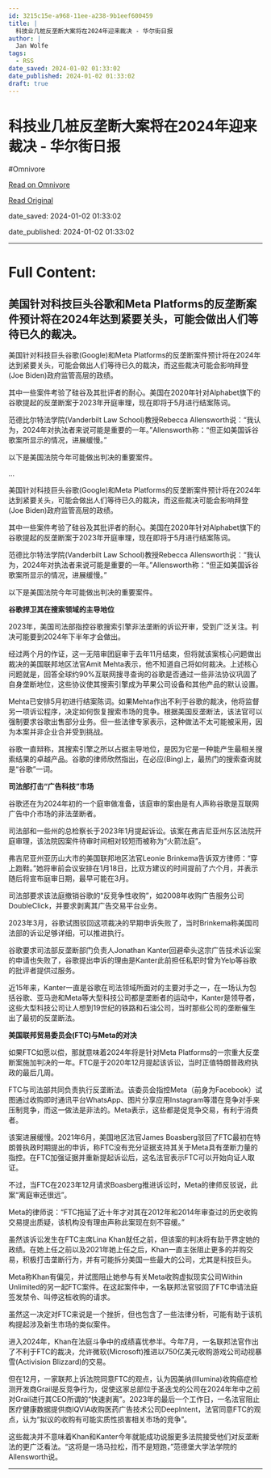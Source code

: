 ```yaml
---
id: 3215c15e-a968-11ee-a238-9b1eef600459
title: |
  科技业几桩反垄断大案将在2024年迎来裁决 - 华尔街日报
author: |
  Jan Wolfe
tags:
  - RSS
date_saved: 2024-01-02 01:33:02
date_published: 2024-01-02 01:33:02
draft: true
---
```


# 科技业几桩反垄断大案将在2024年迎来裁决 - 华尔街日报
#Omnivore

[Read on Omnivore](https://omnivore.app/me/2024-18cca16e38a)

[Read Original](https://cn.wsj.com/amp/articles/%E7%A7%91%E6%8A%80%E4%B8%9A%E5%87%A0%E6%A1%A9%E5%8F%8D%E5%9E%84%E6%96%AD%E5%A4%A7%E6%A1%88%E5%B0%86%E5%9C%A82024%E5%B9%B4%E8%BF%8E%E6%9D%A5%E8%A3%81%E5%86%B3-f9a0c61e)

date_saved: 2024-01-02 01:33:02

date_published: 2024-01-02 01:33:02

--- 

# Full Content: 

## 美国针对科技巨头谷歌和Meta Platforms的反垄断案件预计将在2024年达到紧要关头，可能会做出人们等待已久的裁决。

美国针对科技巨头谷歌(Google)和Meta Platforms的反垄断案件预计将在2024年达到紧要关头，可能会做出人们等待已久的裁决，而这些裁决可能会影响拜登(Joe Biden)政府监管高层的政绩。

其中一些案件考验了硅谷及其批评者的耐心。美国在2020年针对Alphabet旗下的谷歌提起的反垄断案于2023年开庭审理，现在即将于5月进行结案陈词。

范德比尔特法学院(Vanderbilt Law School)教授Rebecca Allensworth说：“我认为，2024年对执法者来说可能是重要的一年。”Allensworth称：“但正如美国诉谷歌案所显示的情况，进展缓慢。”

以下是美国法院今年可能做出判决的重要案件。

...

美国针对科技巨头谷歌(Google)和Meta Platforms的反垄断案件预计将在2024年达到紧要关头，可能会做出人们等待已久的裁决，而这些裁决可能会影响拜登(Joe Biden)政府监管高层的政绩。

其中一些案件考验了硅谷及其批评者的耐心。美国在2020年针对Alphabet旗下的谷歌提起的反垄断案于2023年开庭审理，现在即将于5月进行结案陈词。

范德比尔特法学院(Vanderbilt Law School)教授Rebecca Allensworth说：“我认为，2024年对执法者来说可能是重要的一年。”Allensworth称：“但正如美国诉谷歌案所显示的情况，进展缓慢。”

以下是美国法院今年可能做出判决的重要案件。

**谷歌捍卫其在搜索领域的主导地位**

2023年，美国司法部指控谷歌搜索引擎非法垄断的诉讼开审，受到广泛关注。判决可能要到2024年下半年才会做出。

经过两个月的作证，这一无陪审团庭审于去年11月结束，但将就该案核心问题做出裁决的美国联邦地区法官Amit Mehta表示，他不知道自己将如何裁决。上述核心问题就是，回答全球约90%互联网搜寻查询的谷歌是否通过一些非法协议巩固了自身垄断地位，这些协议使其搜索引擎成为苹果公司设备和其他产品的默认设置。

Mehta已安排5月初进行结案陈词。如果Mehta作出不利于谷歌的裁决，他将监督另一项诉讼程序，决定如何恢复搜索市场的竞争。根据美国反垄断法，该法官可以强制要求谷歌出售部分业务。但一些法律专家表示，这种做法不太可能被采用，因为本案并非企业合并受到挑战。

谷歌一直辩称，其搜索引擎之所以占据主导地位，是因为它是一种能产生最相关搜索结果的卓越产品。谷歌的律师欣然指出，在必应(Bing)上，最热门的搜索查询就是“谷歌”一词。

**司法部打击“广告科技”市场**

谷歌还在为2024年初的一个庭审做准备，该庭审的案由是有人声称谷歌是互联网广告中介市场的非法垄断者。

司法部和一些州的总检察长于2023年1月提起诉讼。该案在弗吉尼亚州东区法院开庭审理，该法院因案件待审时间相对较短而被称为“火箭法庭”。

弗吉尼亚州亚历山大市的美国联邦地区法官Leonie Brinkema告诉双方律师：“穿上跑鞋。”她将审前会议安排在1月18日，比双方建议的时间提前了六个月，并表示随后将宣布庭审日期，最早可能在3月。

司法部要求该法庭撤销谷歌的“反竞争性收购”，如2008年收购广告服务公司DoubleClick，并要求剥离其广告交易平台业务。

2023年3月，谷歌试图驳回这项裁决的早期申诉失败了，当时Brinkema称美国司法部的诉讼足够详细，可以推进执行。

谷歌要求司法部反垄断部门负责人Jonathan Kanter回避牵头这宗广告技术诉讼案的申请也失败了，谷歌提出申诉的理由是Kanter此前担任私职时曾为Yelp等谷歌的批评者提供过服务。

近15年来，Kanter一直是谷歌在司法领域所面对的主要对手之一，在一场认为包括谷歌、亚马逊和Meta等大型科技公司都是垄断者的运动中，Kanter是领导者，这些大型科技公司让人想到19世纪的铁路和石油公司，当时那些公司的垄断催生出了最初的反垄断法。

**美国联邦贸易委员会(FTC)与Meta的对决**

如果FTC如愿以偿，那就意味着2024年将是针对Meta Platforms的一宗重大反垄断案施加判决的一年。FTC是于2020年12月提起该诉讼，当时正值特朗普政府执政的最后几周。

FTC与司法部共同负责执行反垄断法。该委员会指控Meta（前身为Facebook）试图通过收购即时通讯平台WhatsApp、图片分享应用Instagram等潜在竞争对手来压制竞争，而这一做法是非法的。Meta表示，这些都是促竞争交易，有利于消费者。

该案进展缓慢。2021年6月，美国地区法官James Boasberg驳回了FTC最初在特朗普执政时期提出的申诉，称FTC没有充分证据支持其关于Meta具有垄断力量的指控。在FTC加强证据并重新提起诉讼后，这名法官表示FTC可以开始向证人取证。

不过，当FTC在2023年12月请求Boasberg推进诉讼时，Meta的律师反驳说，此案“离庭审还很远”。

Meta的律师说：“FTC拖延了近十年才对其在2012年和2014年审查过的历史收购交易提出质疑，该机构没有理由声称此案现在刻不容缓。”

虽然该诉讼发生在FTC主席Lina Khan就任之前，但该案的判决将有助于界定她的政绩。在她上任之前以及2021年她上任之后，Khan一直主张阻止更多的并购交易，积极打击垄断行为，并有可能拆分美国一些最大的公司，尤其是科技巨头。

Meta称Khan有偏见，并试图阻止她参与有关Meta收购虚拟现实公司Within Unlimited的另一起FTC案件。在这起案件中，一名联邦法官驳回了FTC申请法庭签发禁令、叫停这桩收购的请求。

虽然这一决定对FTC来说是一个挫折，但也包含了一些法律分析，可能有助于该机构提起涉及新生市场的类似案件。

进入2024年，Khan在法庭斗争中的成绩喜忧参半。今年7月，一名联邦法官作出了不利于FTC的裁决，允许微软(Microsoft)推进以750亿美元收购游戏公司动视暴雪(Activision Blizzard)的交易。

但在12月，一家联邦上诉法院同意FTC的观点，认为因美纳(Illumina)收购癌症检测开发商Grail是反竞争行为，促使这家总部位于圣迭戈的公司在2024年年中之前对Grail进行其CEO所谓的“快速剥离”。2023年的最后一个工作日，一名法官阻止医疗健康数据提供商IQVIA收购医药广告技术公司DeepIntent，法官同意FTC的观点，认为“拟议的收购有可能实质性损害相关市场的竞争”。

这些裁决并不意味着Khan和Kanter今年就能成功说服更多法院接受他们对反垄断法的更广泛看法。“这将是一场马拉松，而不是短跑，”范德堡大学法学院的Allensworth说。

---

